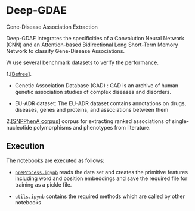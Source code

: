 # Deep-GDAE
Gene-Disease Association Extraction

Deep-GDAE integrates the specificities of a Convolution Neural Network (CNN) and an Attention-based Bidirectional Long Short-Term Memory Network to classify Gene-Disease Associations.

W use several benchmark datasets to verify the performance.

1.[[Befree](https://www.ncbi.nlm.nih.gov/pubmed/25886734 "Extraction of relations between genes and diseases from text and large-scale data analysis")].

+ Genetic Association Database (GAD) : GAD is an archive of human genetic association studies of complex diseases and disorders. 

+ EU-ADR dataset: The EU-ADR dataset contains annotations on drugs, diseases, genes and proteins, and associations between them 

2.[[SNPPhenA corpus](https://www.ncbi.nlm.nih.gov/pmc/articles/PMC5383945/ "corpus for extracting ranked associations of single-nucleotide polymorphisms and phenotypes from literature")] corpus for extracting ranked associations of single-nucleotide polymorphisms and phenotypes from literature. 

## Execution

The notebooks are executed as follows:

+ [`preProcess.ipynb`](pre_process.ipynb) reads the data set and creates the primitive features including word and position embeddings and save the required file for training as a pickle file.

+ [`utils.ipynb`](utils.ipynb) contains the required methods which are called by other notebooks


